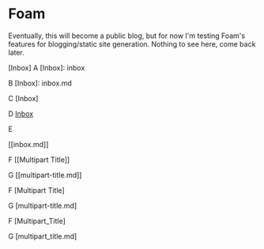 # Foam

Eventually, this will become a public blog, but for now I'm testing Foam's features for blogging/static site generation. Nothing to see here, come back later.

[Inbox]
A
[Inbox]: inbox

B
[Inbox]: inbox.md

C
[Inbox]

D
[Inbox](inbox.md)

E

[[inbox.md]]

F
[[Multipart Title]]

G
[[multipart-title.md]]

F
[Multipart Title]

G
[multipart-title.md]

F
[Multipart_Title]

G
[multipart_title.md]
